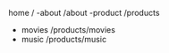 
home        /
-about      /about
-product    /products
  - movies  /products/movies
  - music   /products/music